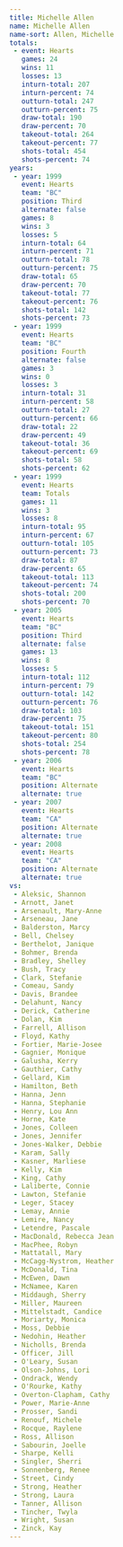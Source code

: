 ```yaml
---
title: Michelle Allen
name: Michelle Allen
name-sort: Allen, Michelle
totals:
 - event: Hearts
   games: 24
   wins: 11
   losses: 13
   inturn-total: 207
   inturn-percent: 74
   outturn-total: 247
   outturn-percent: 75
   draw-total: 190
   draw-percent: 70
   takeout-total: 264
   takeout-percent: 77
   shots-total: 454
   shots-percent: 74
years:
 - year: 1999
   event: Hearts
   team: "BC"
   position: Third
   alternate: false
   games: 8
   wins: 3
   losses: 5
   inturn-total: 64
   inturn-percent: 71
   outturn-total: 78
   outturn-percent: 75
   draw-total: 65
   draw-percent: 70
   takeout-total: 77
   takeout-percent: 76
   shots-total: 142
   shots-percent: 73
 - year: 1999
   event: Hearts
   team: "BC"
   position: Fourth
   alternate: false
   games: 3
   wins: 0
   losses: 3
   inturn-total: 31
   inturn-percent: 58
   outturn-total: 27
   outturn-percent: 66
   draw-total: 22
   draw-percent: 49
   takeout-total: 36
   takeout-percent: 69
   shots-total: 58
   shots-percent: 62
 - year: 1999
   event: Hearts
   team: Totals
   games: 11
   wins: 3
   losses: 8
   inturn-total: 95
   inturn-percent: 67
   outturn-total: 105
   outturn-percent: 73
   draw-total: 87
   draw-percent: 65
   takeout-total: 113
   takeout-percent: 74
   shots-total: 200
   shots-percent: 70
 - year: 2005
   event: Hearts
   team: "BC"
   position: Third
   alternate: false
   games: 13
   wins: 8
   losses: 5
   inturn-total: 112
   inturn-percent: 79
   outturn-total: 142
   outturn-percent: 76
   draw-total: 103
   draw-percent: 75
   takeout-total: 151
   takeout-percent: 80
   shots-total: 254
   shots-percent: 78
 - year: 2006
   event: Hearts
   team: "BC"
   position: Alternate
   alternate: true
 - year: 2007
   event: Hearts
   team: "CA"
   position: Alternate
   alternate: true
 - year: 2008
   event: Hearts
   team: "CA"
   position: Alternate
   alternate: true
vs:
 - Aleksic, Shannon
 - Arnott, Janet
 - Arsenault, Mary-Anne
 - Arseneau, Jane
 - Balderston, Marcy
 - Bell, Chelsey
 - Berthelot, Janique
 - Bohmer, Brenda
 - Bradley, Shelley
 - Bush, Tracy
 - Clark, Stefanie
 - Comeau, Sandy
 - Davis, Brandee
 - Delahunt, Nancy
 - Derick, Catherine
 - Dolan, Kim
 - Farrell, Allison
 - Floyd, Kathy
 - Fortier, Marie-Josee
 - Gagnier, Monique
 - Galusha, Kerry
 - Gauthier, Cathy
 - Gellard, Kim
 - Hamilton, Beth
 - Hanna, Jenn
 - Hanna, Stephanie
 - Henry, Lou Ann
 - Horne, Kate
 - Jones, Colleen
 - Jones, Jennifer
 - Jones-Walker, Debbie
 - Karam, Sally
 - Kasner, Marliese
 - Kelly, Kim
 - King, Cathy
 - Laliberte, Connie
 - Lawton, Stefanie
 - Leger, Stacey
 - Lemay, Annie
 - Lemire, Nancy
 - Letendre, Pascale
 - MacDonald, Rebecca Jean
 - MacPhee, Robyn
 - Mattatall, Mary
 - McCagg-Nystrom, Heather
 - McDonald, Tina
 - McEwen, Dawn
 - McNamee, Karen
 - Middaugh, Sherry
 - Miller, Maureen
 - Mittelstadt, Candice
 - Moriarty, Monica
 - Moss, Debbie
 - Nedohin, Heather
 - Nicholls, Brenda
 - Officer, Jill
 - O'Leary, Susan
 - Olson-Johns, Lori
 - Ondrack, Wendy
 - O'Rourke, Kathy
 - Overton-Clapham, Cathy
 - Power, Marie-Anne
 - Prosser, Sandi
 - Renouf, Michele
 - Rocque, Raylene
 - Ross, Allison
 - Sabourin, Joelle
 - Sharpe, Kelli
 - Singler, Sherri
 - Sonnenberg, Renee
 - Street, Cindy
 - Strong, Heather
 - Strong, Laura
 - Tanner, Allison
 - Tincher, Twyla
 - Wright, Susan
 - Zinck, Kay
---
```

